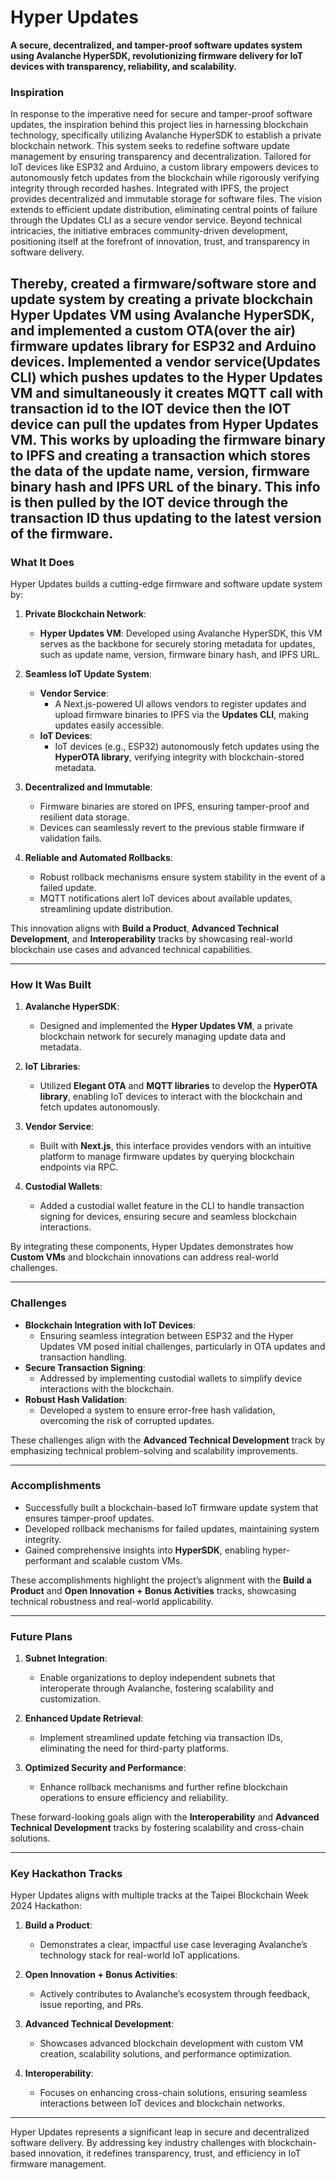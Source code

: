 # Hyper Updates

**A secure, decentralized, and tamper-proof software updates system using Avalanche HyperSDK, revolutionizing firmware delivery for IoT devices with transparency, reliability, and scalability.**

### **Inspiration**
In response to the imperative need for secure and tamper-proof software updates, the inspiration behind this project lies in harnessing blockchain technology, specifically utilizing Avalanche HyperSDK to establish a private blockchain network. This system seeks to redefine software update management by ensuring transparency and decentralization. Tailored for IoT devices like ESP32 and Arduino, a custom library empowers devices to autonomously fetch updates from the blockchain while rigorously verifying integrity through recorded hashes. Integrated with IPFS, the project provides decentralized and immutable storage for software files. The vision extends to efficient update distribution, eliminating central points of failure through the Updates CLI as a secure vendor service. Beyond technical intricacies, the initiative embraces community-driven development, positioning itself at the forefront of innovation, trust, and transparency in software delivery.

Thereby, created a firmware/software store and update system by creating a private blockchain Hyper Updates VM using Avalanche HyperSDK, and implemented a custom OTA(over the air) firmware updates library for ESP32 and Arduino devices. Implemented a vendor service(Updates CLI) which pushes updates to the Hyper Updates VM and simultaneously it creates MQTT call with transaction id to the IOT device then the IOT device can pull the updates from Hyper Updates VM. This works by uploading the firmware binary to IPFS and creating a transaction which stores the data of the update name, version, firmware binary hash and IPFS URL of the binary. This info is then pulled by the IOT device through the transaction ID thus updating to the latest version of the firmware.
---

### **What It Does**
Hyper Updates builds a cutting-edge firmware and software update system by:

1. **Private Blockchain Network**:
   - **Hyper Updates VM**: Developed using Avalanche HyperSDK, this VM serves as the backbone for securely storing metadata for updates, such as update name, version, firmware binary hash, and IPFS URL.

2. **Seamless IoT Update System**:
   - **Vendor Service**:
     - A Next.js-powered UI allows vendors to register updates and upload firmware binaries to IPFS via the **Updates CLI**, making updates easily accessible.
   - **IoT Devices**:
     - IoT devices (e.g., ESP32) autonomously fetch updates using the **HyperOTA library**, verifying integrity with blockchain-stored metadata.

3. **Decentralized and Immutable**:
   - Firmware binaries are stored on IPFS, ensuring tamper-proof and resilient data storage.
   - Devices can seamlessly revert to the previous stable firmware if validation fails.

4. **Reliable and Automated Rollbacks**:
   - Robust rollback mechanisms ensure system stability in the event of a failed update.
   - MQTT notifications alert IoT devices about available updates, streamlining update distribution.

This innovation aligns with **Build a Product**, **Advanced Technical Development**, and **Interoperability** tracks by showcasing real-world blockchain use cases and advanced technical capabilities.

---

### **How It Was Built**
1. **Avalanche HyperSDK**:
   - Designed and implemented the **Hyper Updates VM**, a private blockchain network for securely managing update data and metadata.

2. **IoT Libraries**:
   - Utilized **Elegant OTA** and **MQTT libraries** to develop the **HyperOTA library**, enabling IoT devices to interact with the blockchain and fetch updates autonomously.

3. **Vendor Service**:
   - Built with **Next.js**, this interface provides vendors with an intuitive platform to manage firmware updates by querying blockchain endpoints via RPC.

4. **Custodial Wallets**:
   - Added a custodial wallet feature in the CLI to handle transaction signing for devices, ensuring secure and seamless blockchain interactions.

By integrating these components, Hyper Updates demonstrates how **Custom VMs** and blockchain innovations can address real-world challenges.

---

### **Challenges**
- **Blockchain Integration with IoT Devices**:
   - Ensuring seamless integration between ESP32 and the Hyper Updates VM posed initial challenges, particularly in OTA updates and transaction handling.
- **Secure Transaction Signing**:
   - Addressed by implementing custodial wallets to simplify device interactions with the blockchain.
- **Robust Hash Validation**:
   - Developed a system to ensure error-free hash validation, overcoming the risk of corrupted updates.

These challenges align with the **Advanced Technical Development** track by emphasizing technical problem-solving and scalability improvements.

---

### **Accomplishments**
- Successfully built a blockchain-based IoT firmware update system that ensures tamper-proof updates.
- Developed rollback mechanisms for failed updates, maintaining system integrity.
- Gained comprehensive insights into **HyperSDK**, enabling hyper-performant and scalable custom VMs.

These accomplishments highlight the project’s alignment with the **Build a Product** and **Open Innovation + Bonus Activities** tracks, showcasing technical robustness and real-world applicability.

---

### **Future Plans**
1. **Subnet Integration**:
   - Enable organizations to deploy independent subnets that interoperate through Avalanche, fostering scalability and customization.

2. **Enhanced Update Retrieval**:
   - Implement streamlined update fetching via transaction IDs, eliminating the need for third-party platforms.

3. **Optimized Security and Performance**:
   - Enhance rollback mechanisms and further refine blockchain operations to ensure efficiency and reliability.

These forward-looking goals align with the **Interoperability** and **Advanced Technical Development** tracks by fostering scalability and cross-chain solutions.

---

### **Key Hackathon Tracks**
Hyper Updates aligns with multiple tracks at the Taipei Blockchain Week 2024 Hackathon:

1. **Build a Product**:
   - Demonstrates a clear, impactful use case leveraging Avalanche’s technology stack for real-world IoT applications.

2. **Open Innovation + Bonus Activities**:
   - Actively contributes to Avalanche’s ecosystem through feedback, issue reporting, and PRs.

3. **Advanced Technical Development**:
   - Showcases advanced blockchain development with custom VM creation, scalability solutions, and performance optimization.

4. **Interoperability**:
   - Focuses on enhancing cross-chain solutions, ensuring seamless interactions between IoT devices and blockchain networks.

---

Hyper Updates represents a significant leap in secure and decentralized software delivery. By addressing key industry challenges with blockchain-based innovation, it redefines transparency, trust, and efficiency in IoT firmware management.
